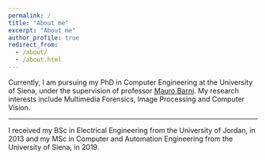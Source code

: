 ```yaml
---
permalink: /
title: "About me"
excerpt: "About me"
author_profile: true
redirect_from: 
  - /about/
  - /about.html
---
```


Currently, I am pursuing my PhD in Computer Engineering at the University of Siena, under the supervision of professor [Mauro Barni](http://clem.dii.unisi.it/~vipp/mbarni.html). My research interests include Multimedia Forensics, Image Processing and Computer Vision.

------

I received my BSc in Electrical Engineering from the University of Jordan, in 2013 and my MSc in Computer and Automation Engineering from the University of Siena, in 2019. 
